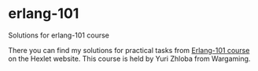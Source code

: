 # erlang-101
Solutions for erlang-101 course

There you can find my solutions for practical tasks from [Erlang-101 course](https://ru.hexlet.io/courses/erlang_101/) on the Hexlet website. This course is held by Yuri Zhloba from Wargaming.
